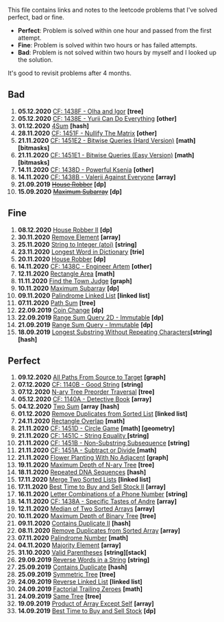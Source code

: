 This file contains links and notes to the leetcode problems that I've solved perfect, bad or fine.

* **Perfect**: Problem is solved within one hour and passed from the first attempt.
* **Fine**: Problem is solved within two hours or has failed attempts.
* **Bad**: Problem is not solved within two hours by myself and I looked up the solution.

It's good to revisit problems after 4 months.

## Bad
1. **05.12.2020** [CF: 1438F - Olha and Igor](https://codeforces.com/contest/1438/problem/F) **\[tree]**
1. **05.12.2020** [CF: 1438E - Yurii Can Do Everything](https://codeforces.com/contest/1438/problem/E) **\[other]**
1. **01.12.2020** [4Sum](https://leetcode.com/problems/4sum/) **\[hash]**
1. **28.11.2020** [CF: 1451F - Nullify The Matrix](https://codeforces.com/contest/1451/problem/F) **\[other]**
1. **21.11.2020** [CF: 1451E2 - Bitwise Queries (Hard Version)](https://codeforces.com/contest/1451/problem/E2) **\[math] \[bitmasks]**
1. **21.11.2020** [CF: 1451E1 - Bitwise Queries (Easy Version)](https://codeforces.com/contest/1451/problem/E1) **\[math] \[bitmasks]**
1. **14.11.2020** [CF: 1438D - Powerful Ksenia](https://codeforces.com/contest/1438/problem/D) **\[other]**
1. **14.11.2020** [CF: 1438B - Valerii Against Everyone](https://codeforces.com/contest/1438/problem/B) **\[array]**
1. **21.09.2019** [~~House Robber~~](https://leetcode.com/problems/house-robber/) **\[dp]**
1. **15.09.2020** [~~Maximum Subarray~~](https://leetcode.com/problems/maximum-subarray/) **\[dp]**

## Fine
1. **08.12.2020** [House Robber II](https://leetcode.com/problems/house-robber-ii/) **\[dp]**
1. **30.11.2020** [Remove Element](https://leetcode.com/problems/remove-element/) **\[array]**
1. **25.11.2020** [String to Integer (atoi)](https://leetcode.com/problems/string-to-integer-atoi/) **\[string]**
1. **23.11.2020** [Longest Word in Dictionary](https://leetcode.com/problems/longest-word-in-dictionary/) **\[trie]**
1. **20.11.2020** [House Robber](https://leetcode.com/problems/house-robber/) **\[dp]**
1. **14.11.2020** [CF: 1438C - Engineer Artem](https://codeforces.com/contest/1438/problem/C) **\[other]**
1. **12.11.2020** [Rectangle Area](https://leetcode.com/problems/rectangle-area/)  **\[math]**
1. **11.11.2020** [Find the Town Judge](https://leetcode.com/problems/find-the-town-judge/) **\[graph]**
1. **10.11.2020** [Maximum Subarray](https://leetcode.com/problems/maximum-subarray/) **\[dp]**
1. **09.11.2020** [Palindrome Linked List](https://leetcode.com/problems/palindrome-linked-list/) **\[linked list]**
1. **07.11.2020** [Path Sum](https://leetcode.com/problems/path-sum/) **\[tree]**
1. **22.09.2019** [Coin Change](https://leetcode.com/problems/coin-change/) **\[dp]**
1. **22.09.2019** [Range Sum Query 2D - Immutable](https://leetcode.com/problems/range-sum-query-2d-immutable/) **\[dp]**
1. **21.09.2019** [Range Sum Query - Immutable](https://leetcode.com/problems/range-sum-query-immutable/) **\[dp]**
1. **18.09.2019** [Longest Substring Without Repeating Characters](https://leetcode.com/problems/longest-substring-without-repeating-characters/)**\[string]\[hash]**

## Perfect
1. **09.12.2020** [All Paths From Source to Target](https://leetcode.com/problems/all-paths-from-source-to-target/) **\[graph]**
1. **07.12.2020** [CF: 1140B - Good String](https://codeforces.com/contest/1140/problem/B) **\[string]**
1. **07.12.2020** [N-ary Tree Preorder Traversal](https://leetcode.com/problems/n-ary-tree-preorder-traversal/) **\[tree]**
1. **05.12.2020** [CF: 1140A - Detective Book](https://codeforces.com/contest/1140/problem/A) **\[array]**
1. **04.12.2020** [Two Sum](https://leetcode.com/problems/two-sum/) **\[array** **\[hash]**
1. **01.12.2020** [Remove Duplicates from Sorted List](https://leetcode.com/problems/remove-duplicates-from-sorted-list/) **\[linked list]**
1. **24.11.2020** [Rectangle Overlap](https://leetcode.com/problems/rectangle-overlap/)  **\[math]**
1. **21.11.2020** [CF: 1451D - Circle Game](https://codeforces.com/contest/1451/problem/D) **\[math] \[geometry]**
1. **21.11.2020** [CF: 1451C - String Equality ](https://codeforces.com/contest/1451/problem/C) **\[string]**
1. **21.11.2020** [CF: 1451B - Non-Substring Subsequence](https://codeforces.com/contest/1451/problem/B) **\[string]**
1. **21.11.2020** [CF: 1451A - Subtract or Divide ](https://codeforces.com/contest/1451/problem/A) **\[math]**
1. **21.11.2020** [Flower Planting With No Adjacent](https://leetcode.com/problems/flower-planting-with-no-adjacent/) **\[graph]**
1. **19.11.2020** [Maximum Depth of N-ary Tree](https://leetcode.com/problems/maximum-depth-of-n-ary-tree/) **\[tree]**
1. **18.11.2020** [Repeated DNA Sequences](https://leetcode.com/problems/repeated-dna-sequences/) **\[hash]**
1. **17.11.2020** [Merge Two Sorted Lists](https://leetcode.com/problems/merge-two-sorted-lists/) **\[linked list]**
1. **17.11.2020** [Best Time to Buy and Sell Stock II](https://leetcode.com/problems/best-time-to-buy-and-sell-stock-ii/) **\[array]**
1. **16.11.2020** [Letter Combinations of a Phone Number](https://leetcode.com/problems/letter-combinations-of-a-phone-number/) **\[string]**
1. **14.11.2020** [CF: 1438A - Specific Tastes of Andre](https://codeforces.com/contest/1438/problem/A) **\[array]**
1. **12.11.2020** [Median of Two Sorted Arrays](https://leetcode.com/problems/median-of-two-sorted-arrays/) **\[array]**
1. **10.11.2020** [Maximum Depth of Binary Tree](https://leetcode.com/problems/maximum-depth-of-binary-tree/) **\[tree]**
1. **09.11.2020** [Contains Duplicate II](https://leetcode.com/problems/contains-duplicate-ii/) **\[hash]**
1. **08.11.2020** [Remove Duplicates from Sorted Array](https://leetcode.com/problems/remove-duplicates-from-sorted-array/) **\[array]**
1. **07.11.2020** [Palindrome Number](https://leetcode.com/problems/palindrome-number/) **\[math]**
1. **04.11.2020** [Majority Element](https://leetcode.com/problems/majority-element/) **\[array]**
1. **31.10.2020** [Valid Parentheses](https://leetcode.com/problems/valid-parentheses/) **\[string]\[stack]**
1. **29.09.2019** [Reverse Words in a String](https://leetcode.com/problems/reverse-words-in-a-string/) **\[string]**
1. **25.09.2019** [Contains Duplicate](https://leetcode.com/problems/contains-duplicate/) **\[hash]**
1. **25.09.2019** [Symmetric Tree](https://leetcode.com/problems/symmetric-tree/) **\[tree]**
1. **24.09.2019** [Reverse Linked List](https://leetcode.com/problems/reverse-linked-list/) **\[linked list]**
1. **24.09.2019** [Factorial Trailing Zeroes](https://leetcode.com/problems/factorial-trailing-zeroes/) **\[math]**
1. **24.09.2019** [Same Tree](https://leetcode.com/problems/same-tree/) **\[tree]**
1. **19.09.2019** [Product of Array Except Self](https://leetcode.com/problems/product-of-array-except-self/) **\[array]**
1. **14.09.2019** [Best Time to Buy and Sell Stock](https://leetcode.com/problems/best-time-to-buy-and-sell-stock/) **\[dp]**
